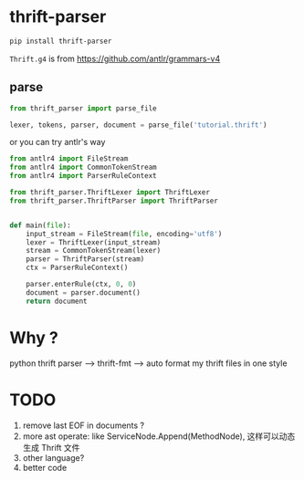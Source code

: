 # thrift-parser

```bash
pip install thrift-parser
```

`Thrift.g4` is from https://github.com/antlr/grammars-v4


## parse

```python
from thrift_parser import parse_file

lexer, tokens, parser, document = parse_file('tutorial.thrift')
```

or you can try antlr's way

```python
from antlr4 import FileStream
from antlr4 import CommonTokenStream
from antlr4 import ParserRuleContext

from thrift_parser.ThriftLexer import ThriftLexer
from thrift_parser.ThriftParser import ThriftParser


def main(file):
    input_stream = FileStream(file, encoding='utf8')
    lexer = ThriftLexer(input_stream)
    stream = CommonTokenStream(lexer)
    parser = ThriftParser(stream)
    ctx = ParserRuleContext()

    parser.enterRule(ctx, 0, 0)
    document = parser.document()
    return document

```


# Why ?

python thrift parser --> thrift-fmt --> auto format my thrift files in one style


# TODO

1. remove last EOF in documents ?
2. more ast operate: like ServiceNode.Append(MethodNode), 这样可以动态生成 Thrift 文件
3. other language?
4. better code
